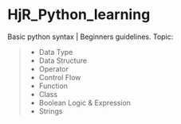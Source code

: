 # HjR_Python_learning
Basic python syntax | Beginners guidelines.
Topic:
>- Data Type
>- Data Structure
>- Operator
>- Control Flow
>- Function
>- Class
>- Boolean Logic & Expression
>- Strings


